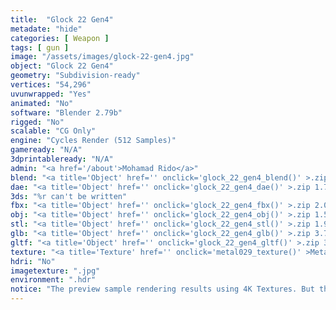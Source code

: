 ```yaml
---
title:  "Glock 22 Gen4"
metadate: "hide"
categories: [ Weapon ]
tags: [ gun ]
image: "/assets/images/glock-22-gen4.jpg"
object: "Glock 22 Gen4"
geometry: "Subdivision-ready"
vertices: "54,296"
uvunwrapped: "Yes"
animated: "No"
software: "Blender 2.79b"
rigged: "No"
scalable: "CG Only"
engine: "Cycles Render (512 Samples)"
gameready: "N/A"
3dprintableready: "N/A"
admin: "<a href='/about'>Mohamad Rido</a>"
blend: "<a title='Object' href='' onclick='glock_22_gen4_blend()' >.zip 10.0 MB</a>"
dae: "<a title='Object' href='' onclick='glock_22_gen4_dae()' >.zip 1.7 MB</a>"
3ds: "%r can't be written"
fbx: "<a title='Object' href='' onclick='glock_22_gen4_fbx()' >.zip 2.0 MB</a>"
obj: "<a title='Object' href='' onclick='glock_22_gen4_obj()' >.zip 1.5 MB</a>"
stl: "<a title='Object' href='' onclick='glock_22_gen4_stl()' >.zip 1.9 MB</a>"
glb: "<a title='Object' href='' onclick='glock_22_gen4_glb()' >.zip 3.7 MB</a>"
gltf: "<a title='Object' href='' onclick='glock_22_gen4_gltf()' >.zip 3.9 MB</a>"
texture: "<a title='Texture' href='' onclick='metal029_texture()' >Metal029</a>"
hdri: "No"
imagetexture: ".jpg"
environment: ".hdr"
notice: "The preview sample rendering results using 4K Textures. But the .blend file format available for download uses 1K as the sample to reduce the file size when you download it."
---
```


